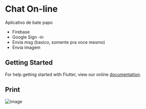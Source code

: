 # Chat On-line

Aplicativo de bate papo
- Firebase
- Google Sign -in
- Envia msg (basico, somente pra voce mesmo)
- Envia imagem

## Getting Started

For help getting started with Flutter, view our online
[documentation](https://flutter.io/).

## Print
![image](https://user-images.githubusercontent.com/5832193/52130476-7332dc00-2621-11e9-933d-be143bc9ef74.png)
